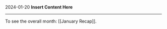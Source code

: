 2024-01-20
__Insert Content Here__
_______________________
To see the overall month: [[January Recap]].